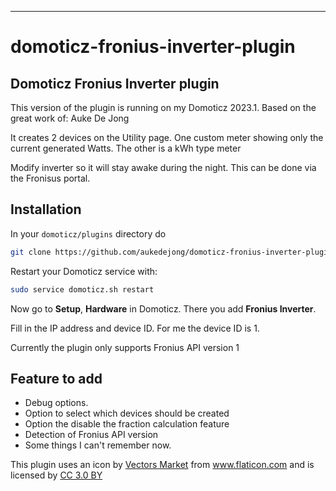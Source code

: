 -----------------------

# domoticz-fronius-inverter-plugin
Domoticz Fronius Inverter plugin
--------------------------------

This version of the plugin is running on my Domoticz 2023.1.
Based on the great work of: Auke De Jong

It creates 2 devices on the Utility page.
One custom meter showing only the current generated Watts.
The other is a kWh type meter

Modify inverter so it will stay awake during the night. 
This can be done via the Fronisus portal.

Installation
------------

In your `domoticz/plugins` directory do

```bash
git clone https://github.com/aukedejong/domoticz-fronius-inverter-plugin.git
```

Restart your Domoticz service with:

```bash
sudo service domoticz.sh restart
```

Now go to **Setup**, **Hardware** in Domoticz. There you add
**Fronius Inverter**.

Fill in the IP address and device ID.
For me the device ID is 1.

Currently the plugin only supports Fronius API version 1

Feature to add
--------------

- Debug options.
- Option to select which devices should be created
- Option the disable the fraction calculation feature
- Detection of Fronius API version
- Some things I can't remember now.

This plugin uses an icon by 
<a href="https://www.flaticon.com/authors/vectors-market" title="Vectors Market">
Vectors Market</a> from 
<a href="https://www.flaticon.com/" title="Flaticon">www.flaticon.com</a>
and is licensed by 
<a href="http://creativecommons.org/licenses/by/3.0/" title="Creative Commons BY 3.0" target="_blank">
CC 3.0 BY</a>
